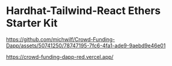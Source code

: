 
# Hardhat-Tailwind-React Ethers Starter Kit



https://github.com/michwilf/Crowd-Funding-Dapp/assets/50741250/78747195-7fc6-4fa1-ade9-9aebd9e46e01

https://crowd-funding-dapp-red.vercel.app/
